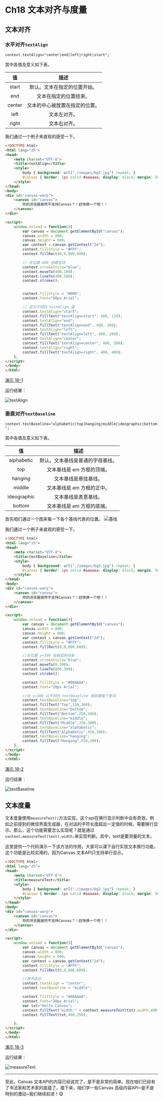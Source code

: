 # Ch18 文本对齐与度量

## 文本对齐

### 水平对齐`textAlign`

`context.textAlign="center|end|left|right|start";`

其中各值及意义如下表。

|值|描述|
|:--:|:--:|
|start|默认。文本在指定的位置开始。|
|end|文本在指定的位置结束。|
|center|文本的中心被放置在指定的位置。|
|left|文本左对齐。|
|right|文本右对齐。|

我们通过一个例子来直观的感受一下。

```HTML
<!DOCTYPE html>
<html lang="zh">
<head>
    <meta charset="UTF-8">
    <title>textAlign</title>
    <style>
        body { background: url("./images/bg3.jpg") repeat; }
        #canvas { border: 1px solid #aaaaaa; display: block; margin: 50px auto; }
    </style>
</head>
<body>
<div id="canvas-warp">
    <canvas id="canvas">
        你的浏览器居然不支持Canvas？！赶快换一个吧！！
    </canvas>
</div>

<script>
    window.onload = function(){
        var canvas = document.getElementById("canvas");
        canvas.width = 800;
        canvas.height = 600;
        var context = canvas.getContext("2d");
        context.fillStyle = "#FFF";
        context.fillRect(0,0,800,600);

        // 在位置 400 创建蓝线
        context.strokeStyle="blue";
        context.moveTo(400,100);
        context.lineTo(400,500);
        context.stroke();


        context.fillStyle = "#000";
        context.font="50px Arial";

        // 显示不同的 textAlign 值
        context.textAlign="start";
        context.fillText("textAlign=start", 400, 120);
        context.textAlign="end";
        context.fillText("textAlign=end", 400, 200);
        context.textAlign="left";
        context.fillText("textAlign=left", 400, 280);
        context.textAlign="center";
        context.fillText("textAlign=center", 400, 360);
        context.textAlign="right";
        context.fillText("textAlign=right", 400, 480);
    };
</script>
</body>
</html>
```

[演示 18-1](http://airingursb.github.io/canvas/Canvas/18/18-1.html)

运行结果：

![textAlign](http://7xkcl8.com1.z0.glb.clouddn.com/edu18-1.png-html.jpg)

### 垂直对齐`textBaseline`

`context.textBaseline="alphabetic|top|hanging|middle|ideographic|bottom";`

其中各值及意义如下表。

|值|描述|
|:--:|:--:|
|alphabetic|默认。文本基线是普通的字母基线。|
|top|文本基线是 em 方框的顶端。|
|hanging|文本基线是悬挂基线。|
|middle|文本基线是 em 方框的正中。|
|ideographic|文本基线是表意基线。|
|bottom|文本基线是 em 方框的底端。|

首先咱们通过一个图来看一下各个基线代表的位置。
![基线](http://7xkcl8.com1.z0.glb.clouddn.com/edu18-2.gif)

我们通过一个例子来直观的感受一下。

```HTML
<!DOCTYPE html>
<html lang="zh">
<head>
    <meta charset="UTF-8">
    <title>textBaseline</title>
    <style>
        body { background: url("./images/bg3.jpg") repeat; }
        #canvas { border: 1px solid #aaaaaa; display: block; margin: 50px auto; }
    </style>
</head>
<body>
<div id="canvas-warp">
    <canvas id="canvas">
        你的浏览器居然不支持Canvas？！赶快换一个吧！！
    </canvas>
</div>

<script>
    window.onload = function(){
        var canvas = document.getElementById("canvas");
        canvas.width = 800;
        canvas.height = 600;
        var context = canvas.getContext("2d");
        context.fillStyle = "#FFF";
        context.fillRect(0,0,800,600);

        //在位置 y=300 绘制蓝色线条
        context.strokeStyle="blue";
        context.moveTo(0,300);
        context.lineTo(800,300);
        context.stroke();

        context.fillStyle = "#00AAAA";
        context.font="20px Arial";

        //在 y=300 以不同的 textBaseline 值放置每个单词
        context.textBaseline="top";
        context.fillText("Top",150,300);
        context.textBaseline="bottom";
        context.fillText("Bottom",250,300);
        context.textBaseline="middle";
        context.fillText("Middle",350,300);
        context.textBaseline="alphabetic";
        context.fillText("Alphabetic",450,300);
        context.textBaseline="hanging";
        context.fillText("Hanging",550,300);
    };
</script>
</body>
</html>
```

[演示 18-2](http://airingursb.github.io/canvas/Canvas/18/18-2.html)

运行结果：

![textBaseline](http://7xkcl8.com1.z0.glb.clouddn.com/edu18-3.png-html.jpg)

## 文本度量

文本度量使用`measureText()`方法实现，这个api在换行显示判断中会有奇效。例如之前提到的微信界面生成器，在对话的字符长度超出一定值的时候，需要换行显示。那么，这个功能需要怎么实现呢？就是通过`context.measureText(text).width;`来实现判断。其中，text是要测量的文本。

这里提供一个代码演示一下该方法的作用，大家可以课下自行实现文本换行功能，这个功能是比较实用的，因为Canvas 文本API只支持单行显示。

```HTML
<!DOCTYPE html>
<html lang="zh">
<head>
    <meta charset="UTF-8">
    <title>measureText</title>
    <style>
        body { background: url("./images/bg3.jpg") repeat; }
        #canvas { border: 1px solid #aaaaaa; display: block; margin: 50px auto; }
    </style>
</head>
<body>
<div id="canvas-warp">
    <canvas id="canvas">
        你的浏览器居然不支持Canvas？！赶快换一个吧！！
    </canvas>
</div>

<script>
    window.onload = function(){
        var canvas = document.getElementById("canvas");
        canvas.width = 800;
        canvas.height = 600;
        var context = canvas.getContext("2d");
        context.fillStyle = "#FFF";
        context.fillRect(0,0,800,600);

        //居中显示
        context.textAlign = "center";
        context.textBaseline = "middle";

        context.fillStyle = "#00AAAA";
        context.font="30px Arial";
        var txt="Hello Canvas";
        context.fillText("width:" + context.measureText(txt).width,400,300);
        context.fillText(txt,400,250);

    };
</script>
</body>
</html>
```

[演示 18-3](http://airingursb.github.io/canvas/Canvas/18/18-3.html)

运行结果：

![measureText](http://7xkcl8.com1.z0.glb.clouddn.com/edu18-4.png-html.jpg)

***
至此，Canvas 文本API的内容已经说完了，是不是非常的简单。现在咱们已经有了书法家和艺术家的底蕴了，接下来，咱们学一些Canvas 高级内容API~是不是特别的激动~我们继续前进！😋



